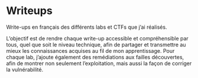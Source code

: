 # Writeups
Write-ups en français des différents labs et CTFs que j’ai réalisés.

L’objectif est de rendre chaque write-up accessible et compréhensible par tous, quel que soit le niveau technique, afin de partager et transmettre au mieux les connaissances acquises au fil de mon apprentissage.
Pour chaque lab, j’ajoute également des remédiations aux failles découvertes, afin de montrer non seulement l’exploitation, mais aussi la façon de corriger la vulnérabilité.
